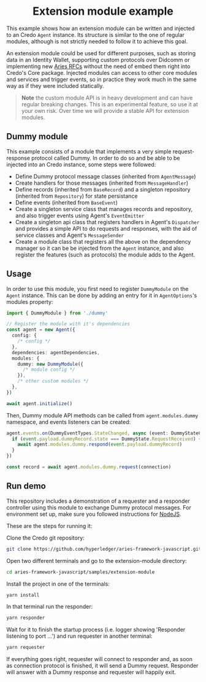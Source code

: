 <h1 align="center"><b>Extension module example</b></h1>

This example shows how an extension module can be written and injected to an Credo `Agent` instance. Its structure is similar to the one of regular modules, although is not strictly needed to follow it to achieve this goal.

An extension module could be used for different purposes, such as storing data in an Identity Wallet, supporting custom protocols over Didcomm or implementing new [Aries RFCs](https://github.com/hyperledger/aries-rfcs/tree/main/features) without the need of embed them right into Credo's Core package. Injected modules can access to other core modules and services and trigger events, so in practice they work much in the same way as if they were included statically.

> **Note** the custom module API is in heavy development and can have regular breaking changes. This is an experimental feature, so use it at your own risk. Over time we will provide a stable API for extension modules.

## Dummy module

This example consists of a module that implements a very simple request-response protocol called Dummy. In order to do so and be able to be injected into an Credo instance, some steps were followed:

- Define Dummy protocol message classes (inherited from `AgentMessage`)
- Create handlers for those messages (inherited from `MessageHandler`)
- Define records (inherited from `BaseRecord`) and a singleton repository (inherited from `Repository`) for state persistance
- Define events (inherited from `BaseEvent`)
- Create a singleton service class that manages records and repository, and also trigger events using Agent's `EventEmitter`
- Create a singleton api class that registers handlers in Agent's `Dispatcher` and provides a simple API to do requests and responses, with the aid of service classes and Agent's `MessageSender`
- Create a module class that registers all the above on the dependency manager so it can be be injected from the `Agent` instance, and also register the features (such as protocols) the module adds to the Agent.

## Usage

In order to use this module, you first need to register `DummyModule` on the `Agent` instance. This can be done by adding an entry for it in `AgentOptions`'s modules property:

```ts
import { DummyModule } from './dummy'

// Register the module with it's dependencies
const agent = new Agent({
  config: {
    /* config */
  },
  dependencies: agentDependencies,
  modules: {
    dummy: new DummyModule({
      /* module config */
    }),
    /* other custom modules */
  },
})

await agent.initialize()
```

Then, Dummy module API methods can be called from `agent.modules.dummy` namespace, and events listeners can be created:

```ts
agent.events.on(DummyEventTypes.StateChanged, async (event: DummyStateChangedEvent) => {
  if (event.payload.dummyRecord.state === DummyState.RequestReceived) {
    await agent.modules.dummy.respond(event.payload.dummyRecord)
  }
})

const record = await agent.modules.dummy.request(connection)
```

## Run demo

This repository includes a demonstration of a requester and a responder controller using this module to exchange Dummy protocol messages. For environment set up, make sure you followed instructions for [NodeJS](https:/aries.js.org/guides/getting-started/prerequisites/nodejs).

These are the steps for running it:

Clone the Credo git repository:

```sh
git clone https://github.com/hyperledger/aries-framework-javascript.git
```

Open two different terminals and go to the extension-module directory:

```sh
cd aries-framework-javascript/samples/extension-module
```

Install the project in one of the terminals:

```sh
yarn install
```

In that terminal run the responder:

```sh
yarn responder
```

Wait for it to finish the startup process (i.e. logger showing 'Responder listening to port ...') and run requester in another terminal:

```sh
yarn requester
```

If everything goes right, requester will connect to responder and, as soon as connection protocol is finished, it will send a Dummy request. Responder will answer with a Dummy response and requester will happily exit.
